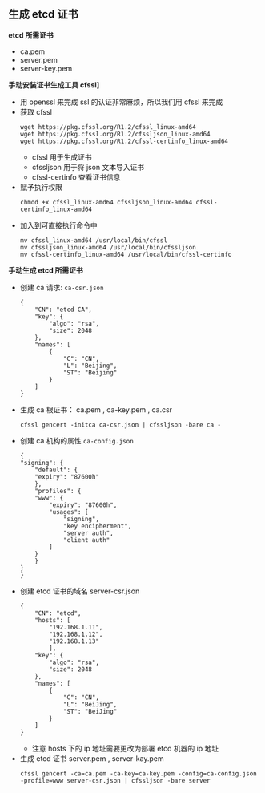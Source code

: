 ## 生成 etcd 证书

__etcd 所需证书__
- ca.pem
- server.pem
- server-key.pem

__手动安装证书生成工具 cfssl]__
* 用 openssl 来完成 ssl 的认证非常麻烦，所以我们用 cfssl 来完成
* 获取 cfssl
    ```
    wget https://pkg.cfssl.org/R1.2/cfssl_linux-amd64
    wget https://pkg.cfssl.org/R1.2/cfssljson_linux-amd64
    wget https://pkg.cfssl.org/R1.2/cfssl-certinfo_linux-amd64
    ```
    - cfssl 用于生成证书
    - cfssljson 用于将 json 文本导入证书
    - cfssl-certinfo 查看证书信息
* 赋予执行权限
    ```
    chmod +x cfssl_linux-amd64 cfssljson_linux-amd64 cfssl-certinfo_linux-amd64
    ```
* 加入到可直接执行命令中
    ```
    mv cfssl_linux-amd64 /usr/local/bin/cfssl
    mv cfssljson_linux-amd64 /usr/local/bin/cfssljson
    mv cfssl-certinfo_linux-amd64 /usr/local/bin/cfssl-certinfo
    ```

__手动生成 etcd 所需证书__ 
- 创建 ca 请求: `ca-csr.json`
    ```
    {
        "CN": "etcd CA",
        "key": {
            "algo": "rsa",
            "size": 2048
        },
        "names": [
            {
                "C": "CN",
                "L": "Beijing",
                "ST": "Beijing"
            }
        ]
    }
    ```
- 生成 ca 根证书： ca.pem , ca-key.pem , ca.csr
    ```
    cfssl gencert -initca ca-csr.json | cfssljson -bare ca -
    ```
- 创建 ca 机构的属性 `ca-config.json`
    ```
    {
    "signing": {
        "default": {
        "expiry": "87600h"
        },
        "profiles": {
        "www": {
            "expiry": "87600h",
            "usages": [
                "signing",
                "key encipherment",
                "server auth",
                "client auth"
            ]
        }
        }
    }
    }
    ```
- 创建 etcd 证书的域名 server-csr.json
    ```
    {
        "CN": "etcd",
        "hosts": [
            "192.168.1.11",
            "192.168.1.12",
            "192.168.1.13"
            ],
        "key": {
            "algo": "rsa",
            "size": 2048
        },
        "names": [
            {
                "C": "CN",
                "L": "BeiJing",
                "ST": "BeiJing"
            }
        ]
    }
    ```
    - 注意 hosts 下的 ip 地址需要更改为部署 etcd 机器的 ip 地址
- 生成 etcd 证书 server.pem , server-kay.pem
    ```
    cfssl gencert -ca=ca.pem -ca-key=ca-key.pem -config=ca-config.json -profile=www server-csr.json | cfssljson -bare server
    ```
